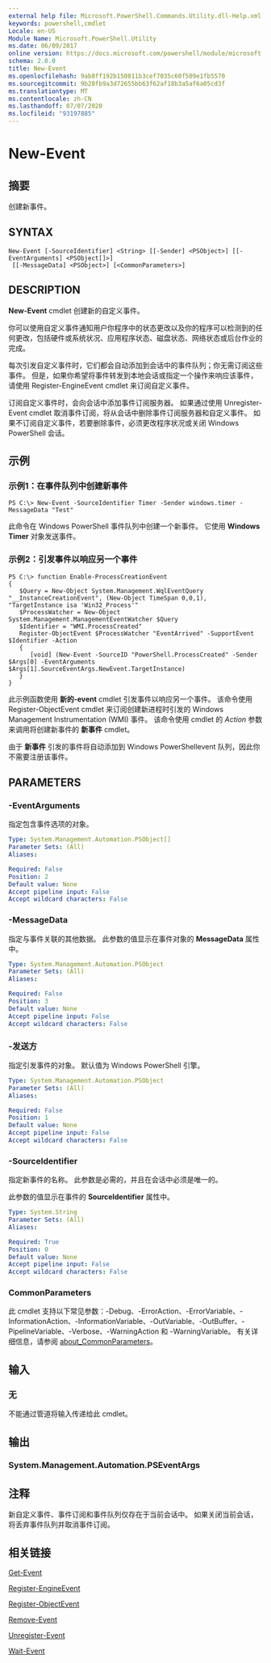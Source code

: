 ```yaml
---
external help file: Microsoft.PowerShell.Commands.Utility.dll-Help.xml
keywords: powershell,cmdlet
Locale: en-US
Module Name: Microsoft.PowerShell.Utility
ms.date: 06/09/2017
online version: https://docs.microsoft.com/powershell/module/microsoft.powershell.utility/new-event?view=powershell-5.1&WT.mc_id=ps-gethelp
schema: 2.0.0
title: New-Event
ms.openlocfilehash: 9ab8ff192b150811b3cef7035c60f509e1fb5570
ms.sourcegitcommit: 9b28fb9a3d72655bb63f62af18b3a5af6a05cd3f
ms.translationtype: MT
ms.contentlocale: zh-CN
ms.lasthandoff: 07/07/2020
ms.locfileid: "93197885"
---
```

# New-Event

## 摘要
创建新事件。

## SYNTAX

```
New-Event [-SourceIdentifier] <String> [[-Sender] <PSObject>] [[-EventArguments] <PSObject[]>]
 [[-MessageData] <PSObject>] [<CommonParameters>]
```

## DESCRIPTION
**New-Event** cmdlet 创建新的自定义事件。

你可以使用自定义事件通知用户你程序中的状态更改以及你的程序可以检测到的任何更改，包括硬件或系统状况、应用程序状态、磁盘状态、网络状态或后台作业的完成。

每次引发自定义事件时，它们都会自动添加到会话中的事件队列；你无需订阅这些事件。
但是，如果你希望将事件转发到本地会话或指定一个操作来响应该事件，请使用 Register-EngineEvent cmdlet 来订阅自定义事件。

订阅自定义事件时，会向会话中添加事件订阅服务器。
如果通过使用 Unregister-Event cmdlet 取消事件订阅，将从会话中删除事件订阅服务器和自定义事件。
如果不订阅自定义事件，若要删除事件，必须更改程序状况或关闭 Windows PowerShell 会话。

## 示例

### 示例1：在事件队列中创建新事件

```
PS C:\> New-Event -SourceIdentifier Timer -Sender windows.timer -MessageData "Test"
```

此命令在 Windows PowerShell 事件队列中创建一个新事件。
它使用 **Windows Timer** 对象发送事件。

### 示例2：引发事件以响应另一个事件

```
PS C:\> function Enable-ProcessCreationEvent
{
   $Query = New-Object System.Management.WqlEventQuery "__InstanceCreationEvent", (New-Object TimeSpan 0,0,1), "TargetInstance isa 'Win32_Process'"
   $ProcessWatcher = New-Object System.Management.ManagementEventWatcher $Query
   $Identifier = "WMI.ProcessCreated"
   Register-ObjectEvent $ProcessWatcher "EventArrived" -SupportEvent $Identifier -Action
   {
      [void] (New-Event -SourceID "PowerShell.ProcessCreated" -Sender $Args[0] -EventArguments $Args[1].SourceEventArgs.NewEvent.TargetInstance)
   }
}
```

此示例函数使用 **新的-event** cmdlet 引发事件以响应另一个事件。
该命令使用 Register-ObjectEvent cmdlet 来订阅创建新进程时引发的 Windows Management Instrumentation (WMI) 事件。
该命令使用 cmdlet 的 *Action* 参数来调用将创建新事件的 **新事件** cmdlet。

由于 **新事件** 引发的事件将自动添加到 Windows PowerShellevent 队列，因此你不需要注册该事件。

## PARAMETERS

### -EventArguments
指定包含事件选项的对象。

```yaml
Type: System.Management.Automation.PSObject[]
Parameter Sets: (All)
Aliases:

Required: False
Position: 2
Default value: None
Accept pipeline input: False
Accept wildcard characters: False
```

### -MessageData
指定与事件关联的其他数据。
此参数的值显示在事件对象的 **MessageData** 属性中。

```yaml
Type: System.Management.Automation.PSObject
Parameter Sets: (All)
Aliases:

Required: False
Position: 3
Default value: None
Accept pipeline input: False
Accept wildcard characters: False
```

### -发送方
指定引发事件的对象。
默认值为 Windows PowerShell 引擎。

```yaml
Type: System.Management.Automation.PSObject
Parameter Sets: (All)
Aliases:

Required: False
Position: 1
Default value: None
Accept pipeline input: False
Accept wildcard characters: False
```

### -SourceIdentifier
指定新事件的名称。
此参数是必需的，并且在会话中必须是唯一的。

此参数的值显示在事件的 **SourceIdentifier** 属性中。

```yaml
Type: System.String
Parameter Sets: (All)
Aliases:

Required: True
Position: 0
Default value: None
Accept pipeline input: False
Accept wildcard characters: False
```

### CommonParameters
此 cmdlet 支持以下常见参数：-Debug、-ErrorAction、-ErrorVariable、-InformationAction、-InformationVariable、-OutVariable、-OutBuffer、-PipelineVariable、-Verbose、-WarningAction 和 -WarningVariable。 有关详细信息，请参阅 [about_CommonParameters](https://go.microsoft.com/fwlink/?LinkID=113216)。

## 输入

### 无
不能通过管道将输入传递给此 cmdlet。

## 输出

### System.Management.Automation.PSEventArgs

## 注释

新自定义事件、事件订阅和事件队列仅存在于当前会话中。 如果关闭当前会话，将丢弃事件队列并取消事件订阅。

## 相关链接

[Get-Event](Get-Event.md)

[Register-EngineEvent](Register-EngineEvent.md)

[Register-ObjectEvent](Register-ObjectEvent.md)

[Remove-Event](Remove-Event.md)

[Unregister-Event](Unregister-Event.md)

[Wait-Event](Wait-Event.md)
